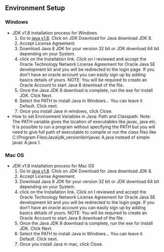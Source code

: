 ## Environment Setup ##

### Windows ###
- JDK v1.8 installation process for Windows
    1. Go to [java v1.8](https://www.oracle.com/java/technologies/downloads/#java8). Click on JDK Download for Java download JDK 8.
    2. Accept License Agreement.
    3. Download Java 8 JDK for your version 32 bit or JDK download 64 bit depending on your System.
    4. click on the Installation link. Click on I reviewed and accept the Oracle Technology Network License Agreement for Oracle Java SE development kit and you will be redirected to the login page. If you don’t have an oracle account you can easily sign up by adding basics details of yours.
    NOTE: You will be required to create an Oracle Account to start Java 8 download of the file.
    5. Once the Java JDK 8 download is complete, run the exe for install JDK. Click Next.
    6. Select the PATH to install Java in Windows… You can leave it Default. Click next.
    7. Once you install Java in windows, click Close.
- How to set Environment Variables in Java: Path and Classpath.
    Note: The PATH variable gives the location of executables like javac, java etc. It is possible to run a program without specifying the PATH but you will need to give full path of executable to compile or run the class files like C:\Program Files\Java\jdk_version\bin\javac A.java instead of simple javac A.java
    1. 

### Mac OS ##
- JDK v1.8 installation process for Mac OS
    1. Go to [java v1.8](https://www.oracle.com/java/technologies/downloads/#java8). Click on JDK Download for Java download JDK 8.
    2. Accept License Agreement.
    3. Download Java 8 JDK for your version 32 bit or JDK download 64 bit depending on your System.
    4. click on the Installation link. Click on I reviewed and accept the Oracle Technology Network License Agreement for Oracle Java SE development kit and you will be redirected to the login page. If you don’t have an oracle account you can easily sign up by adding basics details of yours.
    NOTE: You will be required to create an Oracle Account to start Java 8 download of the file.
    5. Once the Java JDK 8 download is complete, run the exe for install JDK. Click Next.
    6. Select the PATH to install Java in Windows… You can leave it Default. Click next.
    7. Once you install Java in mac, click Close.
